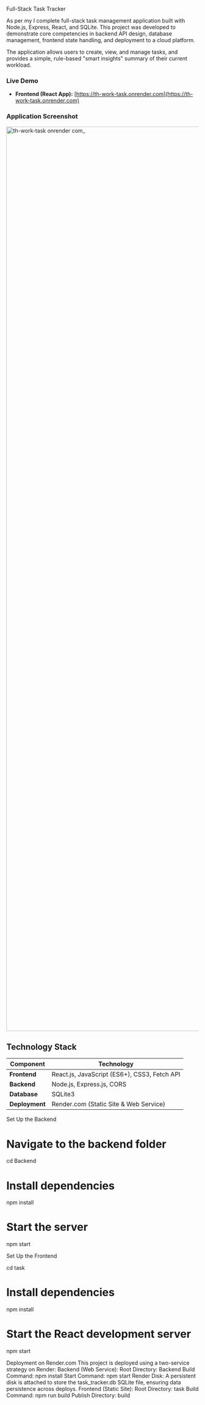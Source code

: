  Full-Stack Task Tracker 

As per my I complete full-stack task management application built with Node.js, Express, React, and SQLite. This project was developed to demonstrate core competencies in backend API design, database management, frontend state handling, and deployment to a cloud platform.

The application allows users to create, view, and manage tasks, and provides a simple, rule-based "smart insights" summary of their current workload.

### Live Demo

*   **Frontend (React App):** [https://th-work-task.onrender.com](https://th-work-task.onrender.com)


### Application Screenshot

<img width="4986" height="2368" alt="th-work-task onrender com_" src="https://github.com/user-attachments/assets/ae002296-85a6-4b5a-9477-04b955e4166e" />



## Technology Stack

| Component      | Technology                                    |
| -------------- | --------------------------------------------- |
| **Frontend**   | React.js, JavaScript (ES6+), CSS3, Fetch API  |
| **Backend**    | Node.js, Express.js, CORS                     |
| **Database**   | SQLite3                                       |
| **Deployment** | Render.com (Static Site & Web Service)        |


Set Up the Backend
# Navigate to the backend folder
cd Backend

# Install dependencies
npm install

# Start the server
npm start

Set Up the Frontend

cd task

# Install dependencies
npm install

# Start the React development server
npm start

Deployment on Render.com
This project is deployed using a two-service strategy on Render:
Backend (Web Service):
Root Directory: Backend
Build Command: npm install
Start Command: npm start
Render Disk: A persistent disk is attached to store the task_tracker.db SQLite file, ensuring data persistence across deploys.
Frontend (Static Site):
Root Directory: task
Build Command: npm run build
Publish Directory: build
